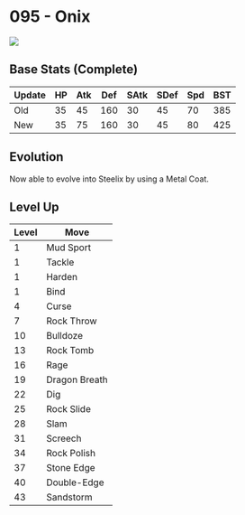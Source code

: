 # 095 - Onix
![][095]

## Base Stats (Complete)

Update | HP | Atk | Def | SAtk | SDef | Spd | BST
---    | ---| --- | --- | ---  | ---  | --- | ---
Old    | 35 |  45 |  160 |  30  |  45  |  70  |  385
New    | 35 |  75 |  160 |  30  |  45  |  80  |  425

## Evolution
Now able to evolve into Steelix by using a Metal Coat.

## Level Up

Level | Move
---   | ---
  1   | Mud Sport
  1   | Tackle
  1   | Harden
  1   | Bind
  4   | Curse
  7   | Rock Throw
 10   | Bulldoze
 13   | Rock Tomb
 16   | Rage
 19   | Dragon Breath
 22   | Dig
 25   | Rock Slide
 28   | Slam
 31   | Screech
 34   | Rock Polish
 37   | Stone Edge
 40   | Double-Edge
 43   | Sandstorm



[095]: ../img/pokemon/095.png
